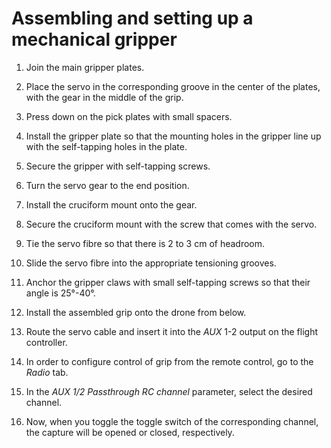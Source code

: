 # Assembling and setting up a mechanical gripper

1. Join the main gripper plates.

2. Place the servo in the corresponding groove in the center of the plates, with the gear in the middle of the grip.

3. Press down on the pick plates with small spacers.

4. Install the gripper plate so that the mounting holes in the gripper line up with the self-tapping holes in the plate.

5. Secure the gripper with self-tapping screws.

6. Turn the servo gear to the end position.

7. Install the cruciform mount onto the gear.

8. Secure the cruciform mount with the screw that comes with the servo.

9. Tie the servo fibre so that there is 2 to 3 cm of headroom.

10. Slide the servo fibre into the appropriate tensioning grooves.

11. Anchor the gripper claws with small self-tapping screws so that their angle is 25°-40°.

12. Install the assembled grip onto the drone from below.

13. Route the servo cable and insert it into the *AUX* 1-2 output on the flight controller.

14. In order to configure control of grip from the remote control, go to the *Radio* tab.

15. In the *AUX 1/2 Passthrough RC channel* parameter, select the desired channel.

16. Now, when you toggle the toggle switch of the corresponding channel, the capture will be opened or closed, respectively.
